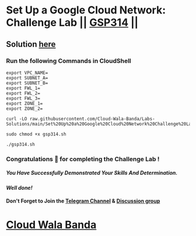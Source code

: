 # Set Up a Google Cloud Network: Challenge Lab || [GSP314](https://www.cloudskillsboost.google/focuses/10417?parent=catalog) ||

## Solution [here](https://youtu.be/Z74R0Fm_hso)

### Run the following Commands in CloudShell

```
export VPC_NAME=
export SUBNET_A=
export SUBNET_B=
export FWL_1=
export FWL_2=
export FWL_3=
export ZONE_1=
export ZONE_2=
```
```
curl -LO raw.githubusercontent.com/Cloud-Wala-Banda/Labs-Solutions/main/Set%20Up%20a%20Google%20Cloud%20Network%20Challenge%20Lab/gsp314.sh

sudo chmod +x gsp314.sh

./gsp314.sh
```

### Congratulations 🎉 for completing the Challenge Lab !

##### *You Have Successfully Demonstrated Your Skills And Determination.*

#### *Well done!*

#### Don't Forget to Join the [Telegram Channel](https://t.me/cloudwalabanda) & [Discussion group](https://t.me/cloudwalabandachats)

# [Cloud Wala Banda](https://www.youtube.com/@cloudwalabanda)
